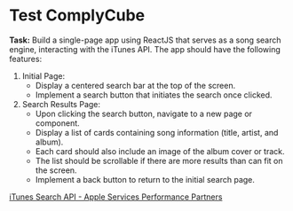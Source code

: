 # Test ComplyCube

**Task:**
Build a single-page app using ReactJS that serves as a song search engine, interacting with the iTunes API. The app should have the following features:

1. Initial Page:
    - Display a centered search bar at the top of the screen.
    - Implement a search button that initiates the search once clicked.
2. Search Results Page:
    - Upon clicking the search button, navigate to a new page or component.
    - Display a list of cards containing song information (title, artist, and album).
    - Each card should also include an image of the album cover or track.
    - The list should be scrollable if there are more results than can fit on the screen.
    - Implement a back button to return to the initial search page.
    

[iTunes Search API - Apple Services Performance Partners](https://performance-partners.apple.com/search-api)

